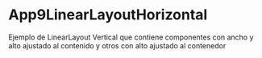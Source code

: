 # App9LinearLayoutHorizontal
Ejemplo de LinearLayout Vertical que contiene componentes con ancho y alto ajustado al contenido y otros con alto ajustado al contenedor
